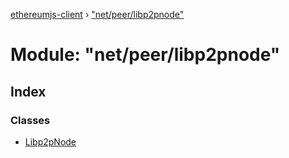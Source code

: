 [ethereumjs-client](../README.md) › ["net/peer/libp2pnode"](_net_peer_libp2pnode_.md)

# Module: "net/peer/libp2pnode"

## Index

### Classes

- [Libp2pNode](../classes/_net_peer_libp2pnode_.libp2pnode.md)

